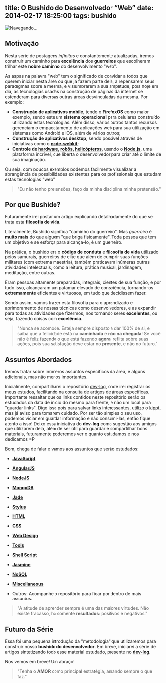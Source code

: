 title: O Bushido do Desenvolvedor “Web”
date: 2014-02-17 18:25:00
tags: bushido 
---

![Navegando...](http://i.imgur.com/mvsgBfv.jpg)

## Motivação

Nesta série de postagens *infinitas* e constantemente atualizadas, iremos construir um caminho para **excelência** dos **guerreiros** que escolheram trilhar este **nobre caminho** do desenvolvimento "web".

As aspas na palavra "web" tem o significado de convidar a todos que querem iniciar nesta área ou que já fazem parte dela, a repensarem seus paradigmas sobre a mesma, e vislumbrarem a sua amplitude, pois hoje em dia, as tecnologias usadas na construção de páginas da internet se estenderam para diversas outras áreas desvinculadas da mesma. Por exemplo:

* **Construção de aplicativos mobile**, tendo o **FirefoxOS** como maior exemplo, sendo este um **sistema operacional** para celulares construído utilizando estas tecnologias. Além disso, vários outros tantos recursos gerenciam o empacotamento de aplicações web para  sua utilização em sistemas como Android e iOS, além de vários outros;
* **Construção de aplicativos desktop**, sendo possível através de iniciativas como o **[node-webkit](https://github.com/rogerwang/node-webkit)**;
* **Controle de [hardware](http://semu.github.io/noduino/), [robôs](http://nodebots.io/), [helicópteros](http://nodecopter.com/)**, usando o **[Node.js](http://nodejs.org/)**, uma plataforma incrível, que liberta o desenvolvedor para criar até o limite de sua imaginação.

Ou seja, com poucos exemplos podemos facilmente visualizar a abrangência de possibilidades existentes para os profissionais que estudam estas tecnologias "web".

> "Eu não tenho pretensões, faço da minha disciplina minha pretensão."

## Por que Bushido?

Futuramente irei postar um artigo explicando detalhadamente do que se trata esta **filosofia de vida**.

Literalmente,  Bushido significa "caminho do guerreiro". Mas *guerreiro* é **muito mais** do que alguém "que briga fisicamente". Toda pessoa que tem um objetivo e se esforça para alcança-lo, é um guerreiro.

Na prática, o bushido era o **código de conduta** e **filosofia de vida** utilizado pelos samurais, guerreiros de elite que além de cumprir suas funções militares (com extrema maestria), também praticavam inúmeras outras atividades intelectuais, como a leitura, prática musical, jardinagem, meditação, entre outras.

Eram pessoas altamente preparadas, integrais, cientes de sua função, e por tudo isso, alcançaram um patamar elevado de consciência, tornando-os **extremamente** eficientes e virtuosos, em tudo que decidissem fazer.

Sendo assim, vamos trazer esta filosofia para o aprendizado e aprimoramento de nossas técnicas como desenvolvedores, e as expandir para todas as atividades que fizermos, nos tornando seres **excelentes**, ou seja, fazendo coisas com **excelência**.

> "Nunca se acomode. Esteja sempre disposto a dar 100% de si, e saiba que a felicidade está na **caminhada** e **não na chegada**! Se você não é feliz fazendo o que está fazendo **agora**, reflita sobre suas ações, pois sua satisfação deve estar no **presente**, e não no futuro."

## Assuntos Abordados

Iremos tratar sobre inúmeros assuntos específicos da área, e alguns adicionais, mas não menos importantes.

Inicialmente, compartilharei o repositório [dev-log](https://github.com/ericdouglas/dev-log), onde irei registrar os meus estudos, facilitando na consulta de artigos de áreas específicas. Importante ressaltar que os links contidos neste repositório serão os estudados da data de início do mesmo para frente, e não um local para "guardar links". Digo isso pois para salvar links interessantes, utilizo o [kippt](https://kippt.com), mas já aviso para tomarem cuidado. Por ser tão simples o seu uso, podemos viciar em guardar informação e não consumi-las, então fique atento a isso! Deixo essa iniciativa do **dev-log** como sugestão aos amigos que utilizarem dela, além de ser útil para guardar e compartilhar bons materiais, futuramente poderemos ver o quanto estudamos e nos dedicamos =P

Bom, chega de falar e vamos aos assuntos que serão estudados:

* **[JavaScript](https://github.com/ericdouglas/dev-log#-javascript)**

* **[AngularJS](https://github.com/ericdouglas/dev-log#-angularjs)**

* **[NodeJS](https://github.com/ericdouglas/dev-log#-nodejs)**

* **[MongoDB](https://github.com/ericdouglas/dev-log#-mongodb)**

* **[Jade](https://github.com/ericdouglas/dev-log#-jade)**

* **[Stylus](https://github.com/ericdouglas/dev-log#-stylus)**

* **[HTML](https://github.com/ericdouglas/dev-log#-html)**

* **[CSS](https://github.com/ericdouglas/dev-log#-css)**

* **[Web Design](https://github.com/ericdouglas/dev-log#-web-design)**

* **[Tools](https://github.com/ericdouglas/dev-log#-tools)**

* **[Shell Script](https://github.com/ericdouglas/dev-log#-shell-script)**

* **[Jasmine](https://github.com/ericdouglas/dev-log#-jasmine)**

* **[NoSQL](https://github.com/ericdouglas/dev-log#-nosql)**

* **[Miscellaneous](https://github.com/ericdouglas/dev-log#-miscellaneous)**

* Outros: Acompanhe o repositório para ficar por dentro de mais assuntos.

> "A atitude de aprender sempre é uma das maiores virtudes. Não existe fracasso, há somente **resultados**: positivos e negativos."

## Futuro da Série

Essa foi uma pequena introdução da "metodologia" que utilizaremos para construir nosso **bushido do desenvolvedor**. Em breve, iniciarei a série de artigos sintetizando todo esse material estudado, presente no **[dev-log](https://github.com/ericdouglas/dev-log)**. 

Nos vemos em breve! Um abraço!  

> "Tenha o **AMOR** como principal estratégia, amando sempre o que faz."
